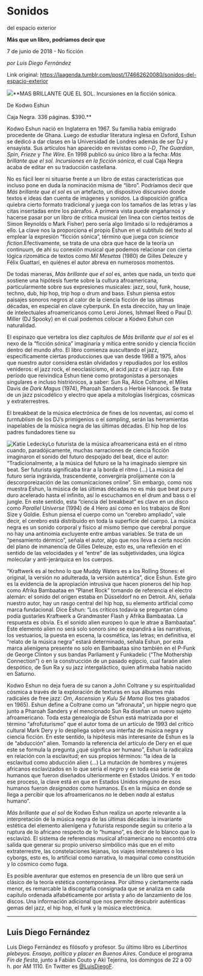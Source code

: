 # Sonidos
del espacio exterior

**Más que un libro, podríamos decir que**

7 de junio de 2018 - No ficción

_por Luis
Diego Fernández_

Link original: https://laagenda.tumblr.com/post/174662620080/sonidos-del-espacio-exterior

![](https://64.media.tumblr.com/2e5b8c894a5212f18baa97de30f5ecac/tumblr_inline_p9yyk3HfXc1t6q87u_500.png)**MAS BRILLANTE QUE EL SOL. Incursiones en la ficción sónica.   

De Kodwo Eshun  

Caja Negra. 336 páginas. $390.**




Kodwo Eshun nació
en Inglaterra en 1967. Su familia había emigrado procedente de
Ghana. Luego de estudiar literatura inglesa en Oxford, Eshun se
dedicó a dar clases en la Universidad de Londres además de ser DJ y
ensayista. Sus artículos han aparecido en revistas como *i-D*,
*The
Guardian*,
*Spin*,
*Frieze*
y *The
Wire*.
En 1998 publicó su único libro a la fecha: *Más
brillante que el sol. Incursiones en la ficción sónica*,
el cual Caja Negra acaba de editar en su traducción castellana. 


No es fácil leer
ni situarse frente a un libro de estas características que incluso
pone en duda la nominación misma de “libro”. Podríamos decir
que *Más
brillante que el sol*
es un artefacto, un dispositivo discursivo donde textos e ideas dan
cuenta de imágenes y sonidos. La disposición gráfica quiebra
cierto formato tradicional y juega con los tamaños de las letras y
las citas insertadas entre los párrafos. A primera vista puede
engañarnos y hacerse pasar por un libro de crítica musical (en
línea con ciertos textos de Simon Reynolds o Mark Fisher) pero sería
algo limitado si lo redujéramos a ello. La clave nos la proporciona
el propio Eshun en el subtítulo del texto al emplear la expresión
“ficción sónica”, término que juega con *science
fiction*.Efectivamente,
se trata de una obra que hace de la teoría un continuum, de ahí su
conexión musical que podemos relacionar con cierta lógica
rizomática de textos como *Mil
Mesetas*
(1980) de Gilles Deleuze y Félix Guattari, en quiénes el autor
abreva en numerosos momentos.  


De todas maneras,
*Más
brillante que el sol*
es, antes que nada, un texto que sostiene una hipótesis fuerte sobre
la cultura afroamericana, particularmente sobre sus expresiones
musicales: jazz, soul, funk, house, techno, dub, hip hop, trip hop o
drum and bass. Eshun piensa estos paisajes sonoros negros al calor de
la ciencia ficción de las últimas décadas, en especial en clave
cyberpunk. En esta dirección, hay un linaje de intelectuales
afroamericanos como Leroi Jones, Ishmael Reed o Paul D. Miller (DJ
Spooky) en el cual podemos colocar a Kodwo Eshun con naturalidad.

El espinazo que
vertebra los diez capítulos de *Más
brillante que el sol*
es el nexo de la “ficción sónica” imaginaria y mítica entre
sonido y ciencia ficción dentro del mundo afro. El libro comienza
auscultando el jazz, específicamente ciertas producciones que van
desde 1968 a 1975, años que nuestro autor considera están olvidados
y repudiados por los estilos venideros: el jazz rock, el
neoclasicismo, el acid jazz o el jazz rap. Este período que
reivindica Eshun tiene como protagonistas a personajes singulares e
incluso histriónicos, a saber: Sun Ra, Alice Coltrane, el Miles
Davis de *Dark
Magus*
(1974), Pharoah Sanders o Herbie Hancock. Se trata de un jazz
psicodélico y electro que apela a mitologías lisérgicas, cósmicas
y extraterrestres.

El breakbeat de
la música electrónica de fines de los noventas, así como el
*turntublism*
de los DJ’s primigenios o el *sampling*,
serán las herramientas inapelables de la música negra de las
últimas décadas. El hip hop de los padres fundadores tiene su


![Katie Ledecky](https://64.media.tumblr.com/5df636620197e62375beed4a65452333/tumblr_p9wmxmGaqe1u3lb1ko3_r3_250.png)Lo futurista de
la música afroamericana está en el ritmo cuando, paradójicamente,
muchas narraciones de ciencia ficción imaginaron el sonido del
futuro despojado del beat, dice el autor: “Tradicionalmente, a la
música del futuro se la ha imaginado siempre sin beat. Ser futurista
significaba tirar a la borda el ritmo (…) La música del futuro
sería ingrávida, trascendente, convergiría prolijamente con la
descorporeización de las comunicaciones online”. Sin embargo, como
nos muestra Eshun, la música de las últimas décadas no es más que
beat puro y duro acelerado hasta el infinito, así lo escuchamos en
el drum and bass o el jungle. En este sentido, esta “ciencia del
breakbeat” es clave en un disco como *Parallel
Universe*
(1994) de 4 Hero así como en los trabajos de Roni Size y Goldie.
Eshun piensa el cuerpo como un “cerebro ampliado”, vale decir, el
cerebro está distribuido en toda la superficie del cuerpo. La música
negra es un sonido corporal y físico al mismo tiempo que cerebral
porque no hay una antinomia excluyente entre ambas variables. Se
trata de un “pensamiento dérmico”, señala el autor, algo que
nos lleva a cierta noción del plano de inmanencia de Gilles Deleuze,
esto es, una reflexión en el sentido de las velocidades y el “entre”
de las subjetividades, una lógica molecular y anti-jerárquica en
los cuerpos.

“Kraftwerk es
al techno lo que Muddy Waters es a los Rolling Stones: el original,
la versión no adulterada, la versión auténtica”, dice Eshun.
Este giro es la evidencia de la apropiación intrusiva que hacen
pioneros del hip hop como Afrika Bambaataa en “Planet Rock”
tomando de referencia el electro alemán: el sonido del origen estaba
en Düsseldorf no en Detroit. Ahí, señala nuestro autor, hay un
rasgo central del hip hop, su elemento artificial como marca
fundacional. Dice Eshun: “Los críticos todavía se preguntan cómo
podía gustarles Kraftwerk a Grandmaster Flash y Afrika Bambaataa. La
respuesta es obvia. Es el sonido alien europeo lo que le atrae a
Bambaataa”. Este elemento alien no será solo sonoro sino se
expandirá a las narrativas, los vestuarios, la puesta en escena, la
cosmética, las letras; en definitiva, el “relato de la música
negra” estará determinado, señala Eshun, por esta marca
alienígena presente no solo en Bambaataa sino también en el P-Funk
de George Clinton y sus bandas Parliament y Funkadelic (“The
Mothership Connection”) o en la construcción de un pasado egipcio,
cual faraón alien despótico, de Sun Ra y su jazz intergaláctico,
quien afirmaba había nacido en Saturno.

Kodwo Eshun no
deja fuera de su canon a John Coltrane y su espiritualidad cósmica a
través de la exploración de texturas en sus álbumes más radicales
de free jazz: *Om*,
*Ascension*
y *Kulu
Sé Mama*
(los tres grabados en 1965). Eshun define a Coltrane como un
“afronauta”, un hippie negro que junto a Pharoah Sanders y el
mencionado Sun Ra diseñan un nuevo sujeto afroamericano. Toda esta
genealogía de Eshun está matrizada por el término “afrofuturismo”
que el autor toma de un artículo de 1993 del crítico cultural Mark
Dery y lo despliega sobre una interfaz de música negra y ciencia
ficción. En este sentido, la hipótesis más interesante de Eshun es
la de “abducción” alien. Tomando la referencia del artículo de
Dery en el que este se formula la pregunta ¿qué significa ser
humano”, Eshun la radicaliza en relación con la esclavitud; en sus
propios términos: “la idea de la esclavitud como abducción alien
(…) La mutación de hombres y mujeres africanos esclavizados en lo
que sería el *negro*
y en toda esa serie de humanos que fueron diseñados ulteriormente en
Estados Unidos. Y en todo ese proceso, la clave está en que en
Estados Unidos ninguno de esos humanos fueron *designados*
como humanos. Es en la música en donde se llega a percibir que los
afroamericanos no le deben *nada*
al estatus humano”.

*Más brillante
que el sol*
de Kodwo Eshun realiza un aporte relevante a la interpretación de la
música negra de las últimas décadas: la invariante estética del
elemento alienígena y futurista responde según su criterio a la
ruptura de lo africano respecto de lo “humano”, es decir de lo
blanco que lo esclavizó. El sistema de referencias musical
afroamericano no encontró otra salida que generar su propio universo
simbólico más que en el mito extraterrestre, las constelaciones
lejanas, los viajes interestelares o los cyborgs, esto es, lo
artificial como narrativa, lo maquinal como constitución y lo
cósmico como fuga. 


Es posible
aventurar que estemos en presencia de un libro que será un clásico
de la teoría estética contemporánea. Por último y ciertamente
nada menor, es remarcable la discografía consignada que se analiza
en cada capítulo ordenada alfabéticamente por artista y año de
lanzamiento de los discos. Una información adicional que nos permite
descubrir auténticas gemas del jazz, el hip hop, el funk y la música
electrónica. 




---

 Luis Diego Fernández
---------------------

 Luis Diego Fernández es filósofo y profesor. Su último libro es *Libertinos plebeyos. Ensayo, política y placer en Buenos Aires*. Conduce el programa *Fin de fiesta*, junto a Fabián Couto y Aki Tejerina, los domingos de 22 a 00 h. por AM 1110. En Twitter es [@LuisDiegoF](https://twitter.com/LuisDiegoF). 


